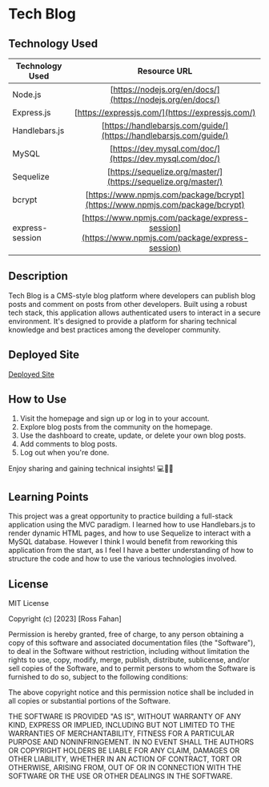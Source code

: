 # Tech Blog

## Technology Used 

| Technology Used         | Resource URL           | 
| ------------- |:-------------:| 
| Node.js    | [https://nodejs.org/en/docs/](https://nodejs.org/en/docs/) | 
| Express.js     | [https://expressjs.com/](https://expressjs.com/)      |   
| Handlebars.js | [https://handlebarsjs.com/guide/](https://handlebarsjs.com/guide/)     |    
| MySQL | [https://dev.mysql.com/doc/](https://dev.mysql.com/doc/)     |  
| Sequelize | [https://sequelize.org/master/](https://sequelize.org/master/)     |  
| bcrypt | [https://www.npmjs.com/package/bcrypt](https://www.npmjs.com/package/bcrypt)     |  
| express-session | [https://www.npmjs.com/package/express-session](https://www.npmjs.com/package/express-session)     |  

## Description 

Tech Blog is a CMS-style blog platform where developers can publish blog posts and comment on posts from other developers. Built using a robust tech stack, this application allows authenticated users to interact in a secure environment. It's designed to provide a platform for sharing technical knowledge and best practices among the developer community.

## Deployed Site

[Deployed Site](#Deployed_Link_Here)


## How to Use

1. Visit the homepage and sign up or log in to your account.
2. Explore blog posts from the community on the homepage.
3. Use the dashboard to create, update, or delete your own blog posts.
4. Add comments to blog posts.
5. Log out when you're done.

Enjoy sharing and gaining technical insights! 💻👩‍💻

## Learning Points

This project was a great opportunity to practice building a full-stack application using the MVC paradigm. I learned how to use Handlebars.js to render dynamic HTML pages, and how to use Sequelize to interact with a MySQL database. However I think I would benefit from reworking this application from the start, as I feel I have a better understanding of how to structure the code and how to use the various technologies involved.

## License

MIT License

Copyright (c) [2023] [Ross Fahan]

Permission is hereby granted, free of charge, to any person obtaining a copy
of this software and associated documentation files (the "Software"), to deal
in the Software without restriction, including without limitation the rights
to use, copy, modify, merge, publish, distribute, sublicense, and/or sell
copies of the Software, and to permit persons to whom the Software is
furnished to do so, subject to the following conditions:

The above copyright notice and this permission notice shall be included in all
copies or substantial portions of the Software.

THE SOFTWARE IS PROVIDED "AS IS", WITHOUT WARRANTY OF ANY KIND, EXPRESS OR
IMPLIED, INCLUDING BUT NOT LIMITED TO THE WARRANTIES OF MERCHANTABILITY,
FITNESS FOR A PARTICULAR PURPOSE AND NONINFRINGEMENT. IN NO EVENT SHALL THE
AUTHORS OR COPYRIGHT HOLDERS BE LIABLE FOR ANY CLAIM, DAMAGES OR OTHER
LIABILITY, WHETHER IN AN ACTION OF CONTRACT, TORT OR OTHERWISE, ARISING FROM,
OUT OF OR IN CONNECTION WITH THE SOFTWARE OR THE USE OR OTHER DEALINGS IN THE
SOFTWARE.